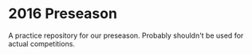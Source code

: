 # 2016 Preseason
A practice repository for our preseason. Probably shouldn't be used for actual competitions.
